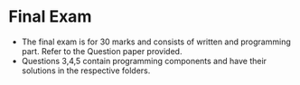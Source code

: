 # Final Exam

* The final exam is for 30 marks and consists of written and programming part. Refer to the Question paper provided.
* Questions 3,4,5 contain programming components and have their solutions in the respective folders.
